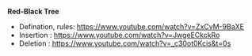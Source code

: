 **Red-Black Tree**

- Defination, rules: https://www.youtube.com/watch?v=ZxCvM-9BaXE
- Insertion        : https://www.youtube.com/watch?v=JwgeECkckRo
- Deletion         : https://www.youtube.com/watch?v=_c30ot0Kcis&t=0s
